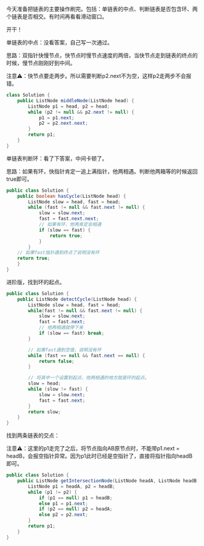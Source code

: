 今天准备把链表的主要操作刷完。包括：单链表的中点、判断链表是否包含环、两个链表是否相交。有时间再看看滑动窗口。

开干！

单链表的中点：没看答案，自己写一次通过。

思路：双指针快慢节点，快节点时慢节点速度的两倍，当快节点走到链表的终点的时候，慢节点刚刚好到中间。

注意⚠️：快节点要走两步。所以需要判断p2.next不为空，这样p2走两步不会报错。

```java
class Solution {
    public ListNode middleNode(ListNode head) {
        ListNode p1 = head, p2 = head;
        while (p2 != null && p2.next != null) {
            p1 = p1.next;
            p2 = p2.next.next;
        }
        return p1;
    }
}
```

单链表判断环：看了下答案，中间卡顿了。

思路：如果有环，快指针肯定一追上满指针，他两相遇。判断他两箱等的时候返回true即可。

```java
public class Solution {
    public boolean hasCycle(ListNode head) {
        ListNode slow = head, fast = head;
        while (fast != null && fast.next != null) {
            slow = slow.next;
            fast = fast.next.next;
            // 如果有环，他两肯定会相遇
            if (slow == fast) {
                return true;
            }
        }
    // 如果fast指针遇到终点了说明没有环
    return true;
    }
}
```

进阶版，找到环的起点。

```java
public class Solution {
    public ListNode detectCycle(ListNode head) {
        ListNode slow = head, fast = head;
        while(fast != null && fast.next != null) {
            slow = slow.next;
            fast = fast.next;
            // 他两相遇就停下来
            if (slow == fast) break;
        }

        // 如果fast遇到空值，说明没有环
        while (fast == null && fast.next == null) {
            return false;
        }

        // 将其中一个设置到起点，他两相遇的地方就是环的起点。
        slow = head;
        while (slow != fast) {
            slow = slow.next;
            fast = fast.next;
        }
        return slow;
    }
}
```

找到两条链表的交点：

注意⚠️：这里的p1走完了之后，将节点指向AB原节点时，不能带p1.next = headB，会报空指针异常。因为p1此时已经是空指针了，直接将指针指向headB即可。

```java
public class Solution {
    public ListNode getIntersectionNode(ListNode headA, ListNode headB) {
        ListNode p1 = headA, p2 = headB;
        while (p1 != p2) {
            if (p1 == null) p1 = headB;
            else p1 = p1.next;
            if (p2 == null) p2 = headA;
            else p2 = p2.next; 
        }
        return p1;
    }
}
```


